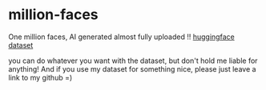 # million-faces
One million faces, AI generated
almost fully uploaded !!
[huggingface dataset](https://huggingface.co/datasets/RichardErkhov/OneMillionFaces/tree/main)

you can do whatever you want with the dataset, but don't hold me liable for anything!
And if you use my dataset for something nice, please just leave a link to my github =)
